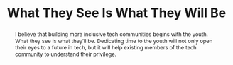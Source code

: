 ---
title: "What They See Is What They Will Be"
speaker: Vincent Sanders
tags: ["Talk", "CascadiaJS 2019", "Vincent Sanders"]
abstract: "I believe that building more inclusive tech communities begins with the youth. What they see is what they’ll be. Dedicating time to the youth will not only open their eyes to a future in tech, but it will help existing members of the tech community to understand their privilege."
layout: talk
---
